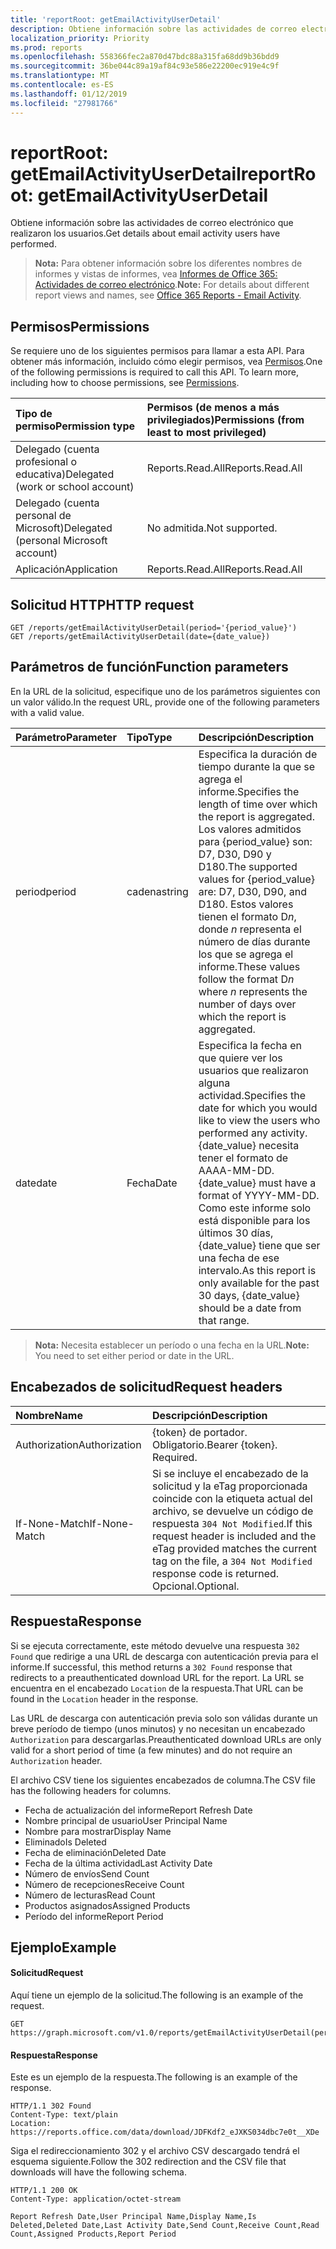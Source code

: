 ```yaml
---
title: 'reportRoot: getEmailActivityUserDetail'
description: Obtiene información sobre las actividades de correo electrónico que realizaron los usuarios.
localization_priority: Priority
ms.prod: reports
ms.openlocfilehash: 558366fec2a870d47bdc88a315fa68dd9b36bdd9
ms.sourcegitcommit: 36be044c89a19af84c93e586e22200ec919e4c9f
ms.translationtype: MT
ms.contentlocale: es-ES
ms.lasthandoff: 01/12/2019
ms.locfileid: "27981766"
---
```

# <a name="reportroot-getemailactivityuserdetail"></a><span data-ttu-id="99371-103">reportRoot: getEmailActivityUserDetail</span><span class="sxs-lookup"><span data-stu-id="99371-103">reportRoot: getEmailActivityUserDetail</span></span>

<span data-ttu-id="99371-104">Obtiene información sobre las actividades de correo electrónico que realizaron los usuarios.</span><span class="sxs-lookup"><span data-stu-id="99371-104">Get details about email activity users have performed.</span></span>

> <span data-ttu-id="99371-105">**Nota:** Para obtener información sobre los diferentes nombres de informes y vistas de informes, vea [Informes de Office 365: Actividades de correo electrónico](https://support.office.com/client/Email-activity-1cbe2c00-ca65-4fb9-9663-1bbfa58ebe44).</span><span class="sxs-lookup"><span data-stu-id="99371-105">**Note:** For details about different report views and names, see [Office 365 Reports - Email Activity](https://support.office.com/client/Email-activity-1cbe2c00-ca65-4fb9-9663-1bbfa58ebe44).</span></span>

## <a name="permissions"></a><span data-ttu-id="99371-106">Permisos</span><span class="sxs-lookup"><span data-stu-id="99371-106">Permissions</span></span>

<span data-ttu-id="99371-p101">Se requiere uno de los siguientes permisos para llamar a esta API. Para obtener más información, incluido cómo elegir permisos, vea [Permisos](/graph/permissions-reference).</span><span class="sxs-lookup"><span data-stu-id="99371-p101">One of the following permissions is required to call this API. To learn more, including how to choose permissions, see [Permissions](/graph/permissions-reference).</span></span>

| <span data-ttu-id="99371-109">Tipo de permiso</span><span class="sxs-lookup"><span data-stu-id="99371-109">Permission type</span></span>                        | <span data-ttu-id="99371-110">Permisos (de menos a más privilegiados)</span><span class="sxs-lookup"><span data-stu-id="99371-110">Permissions (from least to most privileged)</span></span> |
| :------------------------------------- | :--------------------------------------- |
| <span data-ttu-id="99371-111">Delegado (cuenta profesional o educativa)</span><span class="sxs-lookup"><span data-stu-id="99371-111">Delegated (work or school account)</span></span>     | <span data-ttu-id="99371-112">Reports.Read.All</span><span class="sxs-lookup"><span data-stu-id="99371-112">Reports.Read.All</span></span>                         |
| <span data-ttu-id="99371-113">Delegado (cuenta personal de Microsoft)</span><span class="sxs-lookup"><span data-stu-id="99371-113">Delegated (personal Microsoft account)</span></span> | <span data-ttu-id="99371-114">No admitida.</span><span class="sxs-lookup"><span data-stu-id="99371-114">Not supported.</span></span>                           |
| <span data-ttu-id="99371-115">Aplicación</span><span class="sxs-lookup"><span data-stu-id="99371-115">Application</span></span>                            | <span data-ttu-id="99371-116">Reports.Read.All</span><span class="sxs-lookup"><span data-stu-id="99371-116">Reports.Read.All</span></span>                         |

## <a name="http-request"></a><span data-ttu-id="99371-117">Solicitud HTTP</span><span class="sxs-lookup"><span data-stu-id="99371-117">HTTP request</span></span>

<!-- { "blockType": "samples" } --> 

```http
GET /reports/getEmailActivityUserDetail(period='{period_value}')
GET /reports/getEmailActivityUserDetail(date={date_value})
```

## <a name="function-parameters"></a><span data-ttu-id="99371-118">Parámetros de función</span><span class="sxs-lookup"><span data-stu-id="99371-118">Function parameters</span></span>

<span data-ttu-id="99371-119">En la URL de la solicitud, especifique uno de los parámetros siguientes con un valor válido.</span><span class="sxs-lookup"><span data-stu-id="99371-119">In the request URL, provide one of the following parameters with a valid value.</span></span>

| <span data-ttu-id="99371-120">Parámetro</span><span class="sxs-lookup"><span data-stu-id="99371-120">Parameter</span></span> | <span data-ttu-id="99371-121">Tipo</span><span class="sxs-lookup"><span data-stu-id="99371-121">Type</span></span>   | <span data-ttu-id="99371-122">Descripción</span><span class="sxs-lookup"><span data-stu-id="99371-122">Description</span></span>                              |
| :-------- | :----- | :--------------------------------------- |
| <span data-ttu-id="99371-123">period</span><span class="sxs-lookup"><span data-stu-id="99371-123">period</span></span>    | <span data-ttu-id="99371-124">cadena</span><span class="sxs-lookup"><span data-stu-id="99371-124">string</span></span> | <span data-ttu-id="99371-125">Especifica la duración de tiempo durante la que se agrega el informe.</span><span class="sxs-lookup"><span data-stu-id="99371-125">Specifies the length of time over which the report is aggregated.</span></span> <span data-ttu-id="99371-126">Los valores admitidos para {period_value} son: D7, D30, D90 y D180.</span><span class="sxs-lookup"><span data-stu-id="99371-126">The supported values for {period_value} are: D7, D30, D90, and D180.</span></span> <span data-ttu-id="99371-127">Estos valores tienen el formato D*n*, donde *n* representa el número de días durante los que se agrega el informe.</span><span class="sxs-lookup"><span data-stu-id="99371-127">These values follow the format D*n* where *n* represents the number of days over which the report is aggregated.</span></span> |
| <span data-ttu-id="99371-128">date</span><span class="sxs-lookup"><span data-stu-id="99371-128">date</span></span>      | <span data-ttu-id="99371-129">Fecha</span><span class="sxs-lookup"><span data-stu-id="99371-129">Date</span></span>   | <span data-ttu-id="99371-130">Especifica la fecha en que quiere ver los usuarios que realizaron alguna actividad.</span><span class="sxs-lookup"><span data-stu-id="99371-130">Specifies the date for which you would like to view the users who performed any activity.</span></span> <span data-ttu-id="99371-131">{date_value} necesita tener el formato de AAAA-MM-DD.</span><span class="sxs-lookup"><span data-stu-id="99371-131">{date_value} must have a format of YYYY-MM-DD.</span></span> <span data-ttu-id="99371-132">Como este informe solo está disponible para los últimos 30 días, {date_value} tiene que ser una fecha de ese intervalo.</span><span class="sxs-lookup"><span data-stu-id="99371-132">As this report is only available for the past 30 days, {date_value} should be a date from that range.</span></span> |

> <span data-ttu-id="99371-133">**Nota:** Necesita establecer un período o una fecha en la URL.</span><span class="sxs-lookup"><span data-stu-id="99371-133">**Note:** You need to set either period or date in the URL.</span></span>

## <a name="request-headers"></a><span data-ttu-id="99371-134">Encabezados de solicitud</span><span class="sxs-lookup"><span data-stu-id="99371-134">Request headers</span></span>

| <span data-ttu-id="99371-135">Nombre</span><span class="sxs-lookup"><span data-stu-id="99371-135">Name</span></span>          | <span data-ttu-id="99371-136">Descripción</span><span class="sxs-lookup"><span data-stu-id="99371-136">Description</span></span>                              |
| :------------ | :--------------------------------------- |
| <span data-ttu-id="99371-137">Authorization</span><span class="sxs-lookup"><span data-stu-id="99371-137">Authorization</span></span> | <span data-ttu-id="99371-p104">{token} de portador. Obligatorio.</span><span class="sxs-lookup"><span data-stu-id="99371-p104">Bearer {token}. Required.</span></span>                |
| <span data-ttu-id="99371-140">If-None-Match</span><span class="sxs-lookup"><span data-stu-id="99371-140">If-None-Match</span></span> | <span data-ttu-id="99371-141">Si se incluye el encabezado de la solicitud y la eTag proporcionada coincide con la etiqueta actual del archivo, se devuelve un código de respuesta `304 Not Modified`.</span><span class="sxs-lookup"><span data-stu-id="99371-141">If this request header is included and the eTag provided matches the current tag on the file, a `304 Not Modified` response code is returned.</span></span> <span data-ttu-id="99371-142">Opcional.</span><span class="sxs-lookup"><span data-stu-id="99371-142">Optional.</span></span> |

## <a name="response"></a><span data-ttu-id="99371-143">Respuesta</span><span class="sxs-lookup"><span data-stu-id="99371-143">Response</span></span>

<span data-ttu-id="99371-144">Si se ejecuta correctamente, este método devuelve una respuesta `302 Found` que redirige a una URL de descarga con autenticación previa para el informe.</span><span class="sxs-lookup"><span data-stu-id="99371-144">If successful, this method returns a `302 Found` response that redirects to a preauthenticated download URL for the report.</span></span> <span data-ttu-id="99371-145">La URL se encuentra en el encabezado `Location` de la respuesta.</span><span class="sxs-lookup"><span data-stu-id="99371-145">That URL can be found in the `Location` header in the response.</span></span>

<span data-ttu-id="99371-146">Las URL de descarga con autenticación previa solo son válidas durante un breve período de tiempo (unos minutos) y no necesitan un encabezado `Authorization` para descargarlas.</span><span class="sxs-lookup"><span data-stu-id="99371-146">Preauthenticated download URLs are only valid for a short period of time (a few minutes) and do not require an `Authorization` header.</span></span>

<span data-ttu-id="99371-147">El archivo CSV tiene los siguientes encabezados de columna.</span><span class="sxs-lookup"><span data-stu-id="99371-147">The CSV file has the following headers for columns.</span></span>

- <span data-ttu-id="99371-148">Fecha de actualización del informe</span><span class="sxs-lookup"><span data-stu-id="99371-148">Report Refresh Date</span></span>
- <span data-ttu-id="99371-149">Nombre principal de usuario</span><span class="sxs-lookup"><span data-stu-id="99371-149">User Principal Name</span></span>
- <span data-ttu-id="99371-150">Nombre para mostrar</span><span class="sxs-lookup"><span data-stu-id="99371-150">Display Name</span></span>
- <span data-ttu-id="99371-151">Eliminado</span><span class="sxs-lookup"><span data-stu-id="99371-151">Is Deleted</span></span>
- <span data-ttu-id="99371-152">Fecha de eliminación</span><span class="sxs-lookup"><span data-stu-id="99371-152">Deleted Date</span></span>
- <span data-ttu-id="99371-153">Fecha de la última actividad</span><span class="sxs-lookup"><span data-stu-id="99371-153">Last Activity Date</span></span>
- <span data-ttu-id="99371-154">Número de envíos</span><span class="sxs-lookup"><span data-stu-id="99371-154">Send Count</span></span>
- <span data-ttu-id="99371-155">Número de recepciones</span><span class="sxs-lookup"><span data-stu-id="99371-155">Receive Count</span></span>
- <span data-ttu-id="99371-156">Número de lecturas</span><span class="sxs-lookup"><span data-stu-id="99371-156">Read Count</span></span>
- <span data-ttu-id="99371-157">Productos asignados</span><span class="sxs-lookup"><span data-stu-id="99371-157">Assigned Products</span></span>
- <span data-ttu-id="99371-158">Período del informe</span><span class="sxs-lookup"><span data-stu-id="99371-158">Report Period</span></span>

## <a name="example"></a><span data-ttu-id="99371-159">Ejemplo</span><span class="sxs-lookup"><span data-stu-id="99371-159">Example</span></span>

#### <a name="request"></a><span data-ttu-id="99371-160">Solicitud</span><span class="sxs-lookup"><span data-stu-id="99371-160">Request</span></span>

<span data-ttu-id="99371-161">Aquí tiene un ejemplo de la solicitud.</span><span class="sxs-lookup"><span data-stu-id="99371-161">The following is an example of the request.</span></span>

<!--{
  "blockType": "request",
  "isComposable": true,
  "name": "reportroot_getemailactivityuserdetail"
}-->

```http
GET https://graph.microsoft.com/v1.0/reports/getEmailActivityUserDetail(period='D7')
```

#### <a name="response"></a><span data-ttu-id="99371-162">Respuesta</span><span class="sxs-lookup"><span data-stu-id="99371-162">Response</span></span>

<span data-ttu-id="99371-163">Este es un ejemplo de la respuesta.</span><span class="sxs-lookup"><span data-stu-id="99371-163">The following is an example of the response.</span></span>

<!-- {
  "blockType": "response",
  "truncated": true,
  "@odata.type": "microsoft.graph.report"
} -->

```http
HTTP/1.1 302 Found
Content-Type: text/plain
Location: https://reports.office.com/data/download/JDFKdf2_eJXKS034dbc7e0t__XDe
```

<span data-ttu-id="99371-164">Siga el redireccionamiento 302 y el archivo CSV descargado tendrá el esquema siguiente.</span><span class="sxs-lookup"><span data-stu-id="99371-164">Follow the 302 redirection and the CSV file that downloads will have the following schema.</span></span>

<!-- { "blockType": "ignored" } --> 

```http
HTTP/1.1 200 OK
Content-Type: application/octet-stream

Report Refresh Date,User Principal Name,Display Name,Is Deleted,Deleted Date,Last Activity Date,Send Count,Receive Count,Read Count,Assigned Products,Report Period
```

